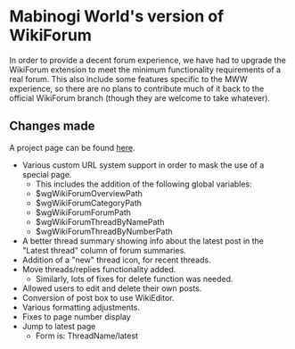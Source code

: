 # Mabinogi World's version of WikiForum #
In order to provide a decent forum experience, we have had to upgrade the WikiForum extension to meet the minimum functionality requirements of a real forum. This also include some features specific to the MWW experience, so there are no plans to contribute much of it back to the official WikiForum branch (though they are welcome to take whatever).

## Changes made ##
A project page can be found [here](https://forums.mabi.world/thread/These_forums_are_beta_af).

* Various custom URL system support in order to mask the use of a special page.
  * This includes the addition of the following global variables:
  * $wgWikiForumOverviewPath
  * $wgWikiForumCategoryPath
  * $wgWikiForumForumPath
  * $wgWikiForumThreadByNamePath
  * $wgWikiForumThreadByNumberPath
* A better thread summary showing info about the latest post in the "Latest thread" column of forum summaries.
* Addition of a "new" thread icon, for recent threads.
* Move threads/replies functionality added.
  * Similarly, lots of fixes for delete function was needed.
* Allowed users to edit and delete their own posts.
* Conversion of post box to use WikiEditor.
* Various formatting adjustments.
* Fixes to page number display
* Jump to latest page
  * Form is: ThreadName/latest
